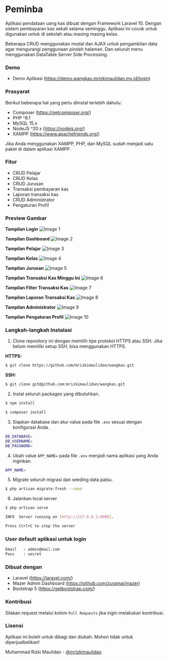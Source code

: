 # Peminba

Aplikasi pendataan uang kas dibuat dengan Framework Laravel 10. Dengan sistem pembayaran kas sekali selama seminggu. Aplikasi ini cocok untuk digunakan untuk di sekolah atau masing masing kelas.

Beberapa CRUD menggunakan modal dan AJAX untuk pengambilan data agar mengurangi penggunaan pindah halaman. Dan seluruh menu menggunakan DataTable Server Side Processing.

### Demo

- Demo Aplikasi (https://demo.wangkas.mrizkimaulidan.my.id/login)

### Prasyarat

Berikut beberapa hal yang perlu diinstal terlebih dahulu:

- Composer (https://getcomposer.org/)
- PHP ^8.1
- MySQL 15.x
- NodeJS ^20.x (https://nodejs.org/)
- XAMPP (https://www.apachefriends.org/)

Jika Anda menggunakan XAMPP, PHP, dan MySQL sudah menjadi satu paket di dalam aplikasi XAMPP.

### Fitur

- CRUD Pelajar
- CRUD Kelas
- CRUD Jurusan
- Transaksi pembayaran kas
- Laporan transaksi kas
- CRUD Administrator
- Pengaturan Profil

### Preview Gambar

**Tampilan Login**
![Image 1](https://i.imgur.com/XnUNu3m.png)

**Tampilan Dashboard**
![Image 2](https://i.imgur.com/uT8ibPT.png)

**Tampilan Pelajar**
![Image 3](https://i.imgur.com/hBkOz9i.png)

**Tampilan Kelas**
![Image 4](https://i.imgur.com/4yAzcRC.png)

**Tampilan Jurusan**
![Image 5](https://i.imgur.com/6zYaTSi.png)

**Tampilan Transaksi Kas Minggu Ini**
![Image 6](https://i.imgur.com/8LpyWo7.png)

**Tampilan Filter Transaksi Kas**
![Image 7](https://i.imgur.com/O3TH0hF.png)

**Tampilan Laporan Transaksi Kas**
![Image 8](https://i.imgur.com/G7h5LUo.png)

**Tampilan Administrator**
![Image 9](https://i.imgur.com/5S15SGf.png)

**Tampilan Pengaturan Profil**
![Image 10](https://i.imgur.com/825gl4z.png)

### Langkah-langkah Instalasi

1. Clone repository ini dengan memilih tipe protokol HTTPS atau SSH. Jika belum memiliki setup SSH, bisa menggunakan HTTPS.

**HTTPS:**

```bash
$ git clone https://github.com/mrizkimaulidan/wangkas.git
```

**SSH:**

```bash
$ git clone git@github.com:mrizkimaulidan/wangkas.git
```

2. Instal seluruh packages yang dibutuhkan.

```bash
$ npm install
```

```bash
$ composer install
```

3. Siapkan database dan atur value pada file `.env` sesuai dengan konfigurasi Anda.

```bash
DB_DATABASE=
DB_USERNAME=
DB_PASSWORD=
```

4. Ubah value  `APP_NAME=` pada file `.env` menjadi nama aplikasi yang Anda inginkan.

```bash
APP_NAME=
```

5. Migrate seluruh migrasi dan seeding data palsu.

```bash
$ php artisan migrate:fresh --seed
```

6. Jalankan local server

```bash
$ php artisan serve
```

```bash
INFO  Server running on [http://127.0.0.1:8000].

Press Ctrl+C to stop the server
```

### User default aplikasi untuk login

```bash
Email   : admin@mail.com
Pass    : secret
```

### Dibuat dengan

- Laravel (https://laravel.com/)
- Mazer Admin Dashboard (https://github.com/zuramai/mazer)
- Bootstrap 5 (https://getbootstrap.com/)

### Kontribusi

Silakan request melalui kolom `Pull Requests` jika ingin melakukan kontribusi.

### Lisensi

Aplikasi ini boleh untuk dibagi dan diubah. Mohon tidak untuk diperjualbelikan!

Muhammad Rizki Maulidan - [@mrizkimaulidan](https://github.com/mrizkimaulidan)
